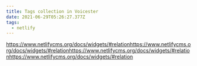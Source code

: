 ```yaml
---
title: Tags collection in Voicester
date: 2021-06-29T05:26:27.377Z
tags:
  - netlify
---
```

https://www.netlifycms.org/docs/widgets/#relationhttps://www.netlifycms.org/docs/widgets/#relationhttps://www.netlifycms.org/docs/widgets/#relationhttps://www.netlifycms.org/docs/widgets/#relation